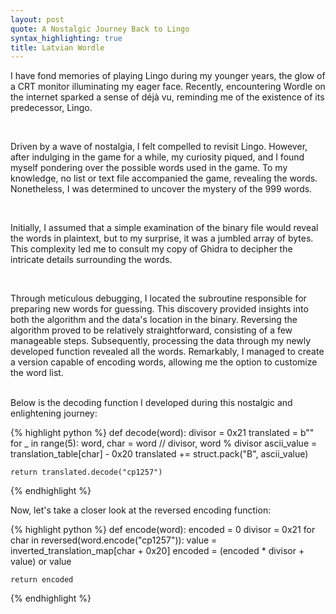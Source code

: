 ```yaml
---
layout: post
quote: A Nostalgic Journey Back to Lingo
syntax_highlighting: true
title: Latvian Wordle
---
```


I have fond memories of playing Lingo during my younger years, the glow of a CRT monitor illuminating my
eager face. Recently, encountering Wordle on the internet sparked a sense of déjà vu, reminding me of
the existence of its predecessor, Lingo.

<br/>

Driven by a wave of nostalgia, I felt compelled to revisit Lingo. However, after indulging in the game 
for a while, my curiosity piqued, and I found myself pondering over the possible words used in the game. 
To my knowledge, no list or text file accompanied the game, revealing the words. Nonetheless, I was 
determined to uncover the mystery of the 999 words.

<br/>

Initially, I assumed that a simple examination of the binary file would reveal the words in plaintext,
but to my surprise, it was a jumbled array of bytes. This complexity led me to consult my copy of Ghidra 
to decipher the intricate details surrounding the words.

<br/>

Through meticulous debugging, I located the subroutine responsible for preparing new words for guessing. 
This discovery provided insights into both the algorithm and the data's location in the binary. Reversing
the algorithm proved to be relatively straightforward, consisting of a few manageable steps. Subsequently,
processing the data through my newly developed function revealed all the words. Remarkably, I managed to 
create a version capable of encoding words, allowing me the option to customize the word list.

<br/>
Below is the decoding function I developed during this nostalgic and enlightening journey:


{% highlight python %}
def decode(word):
    divisor = 0x21
    translated = b""
    for _ in range(5):
        word, char = word // divisor, word % divisor
        ascii_value = translation_table[char] - 0x20
        translated += struct.pack("B", ascii_value)

    return translated.decode("cp1257")
{% endhighlight %}

Now, let's take a closer look at the reversed encoding function:

{% highlight python %}
def encode(word):
    encoded = 0
    divisor = 0x21
    for char in reversed(word.encode("cp1257")):
        value = inverted_translation_map[char + 0x20]
        encoded = (encoded * divisor + value) or value

    return encoded
{% endhighlight %}


